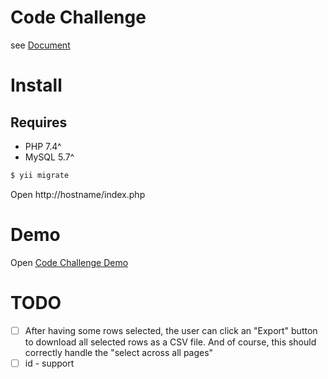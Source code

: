 # Code Challenge
see [Document](https://www.wolai.com/cUoqfoQSb9bnAMQfYaXuGr)

# Install

## Requires
 - PHP 7.4^
 - MySQL 5.7^

```bash
$ yii migrate
```

Open http://hostname/index.php

# Demo

Open [Code Challenge Demo](http://gaodongchen.cn:8083)

# TODO
 -[ ] After having some rows selected, the user can click an "Export" button to download all selected rows as a CSV file. And of course, this should correctly handle the "select across all pages" 
 -[ ] id - support
